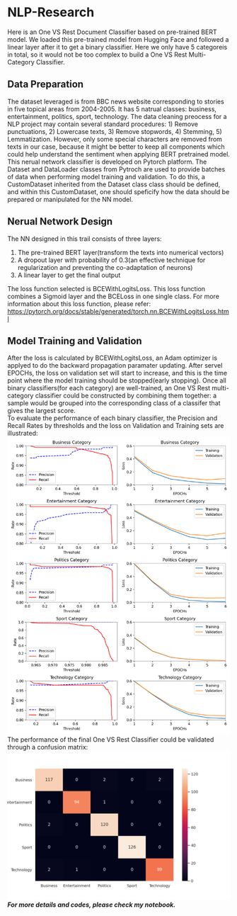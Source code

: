 # NLP-Research
Here is an One VS Rest Document Classifier based on pre-trained BERT model. We loaded this pre-trained model from Hugging Face and followed a linear layer after it to get a binary classifier. Here we only have 5 categoreis in total, so it would not be too complex to build a One VS Rest Multi-Category Classifier.<br>
## Data Preparation
The dataset leveraged is from BBC news website corresponding to stories in five topical areas from 2004-2005. It has 5 natrual classes: business, entertainment, politics, sport, technology. The data cleaning preocess for a NLP project may contain several standard procedures: 1) Remove punctuations, 2) Lowercase texts, 3) Remove stopwords, 4) Stemming, 5) Lemmatization. However, only some special characters are removed from texts in our case, because it might be better to keep all components which could help understand the sentiment when applying BERT pretrained model.<br> 
This nerual network classifier is developed on Pytorch platform. The Dataset and DataLoader classes from Pytroch are used to provide batches of data when performing model training and validation. To do this, a CustomDataset inherited from the Dataset class class should be defined, and within this CustomDataset, one should speficify how the data should be prepared or manipulated for the NN model. 
## Nerual Network Design
The NN designed in this trail consists of three layers:<br>
1. The pre-trained BERT layer(transform the texts into numerical vectors)<br>
2. A dropout layer with probability of 0.3(an effective technique for regularization and preventing the co-adaptation of neurons)<br>
3. A linear layer to get the final output<br>

The loss function selected is BCEWithLogitsLoss. This loss function combines a Sigmoid layer and the BCELoss in one single class. For more information about this loss function, please refer: https://pytorch.org/docs/stable/generated/torch.nn.BCEWithLogitsLoss.html<br>
## Model Training and Validation
After the loss is calculated by BCEWithLogitsLoss, an Adam optimizer is applyed to do the backward propagation paramater updating. After servel EPOCHs, the loss on validation set will start to increase, and this is the time point where the model training should be stopped(early stopping). Once all binary classifiers(for each category) are well-trained, an One VS Rest multi-category classifier could be constructed by combining them together: a sample would be grouped into the corresponding class of a classifer that gives the largest score.<br>
To evaluate the performance of each binary classifier, the Precision and Recall Rates by thresholds and the loss on Validation and Training sets are illustrated:<br>
![Binary Classifier Evaluation](https://github.com/HongzhenGit/NLP-Research/blob/main/Assets/Binary%20Claasifier%20Performance.png)<br>
The performance of the final One VS Rest Classifier could be validated through a confusion matrix:<br>
![Confusion Matrix](https://github.com/HongzhenGit/NLP-Research/blob/main/Assets/One%20VS%20Rest%20Classifier%20Heatmap.png)<br>
***For more details and codes, please check my notebook.***
